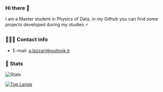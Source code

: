 
### Hi there 👋
I am a Master student in Physics of Data, in my Github you can find some projects developed during my studies ⚡

### 🕵🏻‍♂️ Contact info
* E-mail: a.lazzari@outlook.it

### 🚀 Stats
![Stats](https://github-readme-stats.vercel.app/api?username=AndreaLazzari&show_icons=true&theme=tokyonight&line_height=20)

[![Top Langs](https://github-readme-stats.vercel.app/api/top-langs/?username=AndreaLazzari&theme=tokyonight&layout=compact&line_height=20)](https://github.com/anuraghazra/github-readme-stats)
